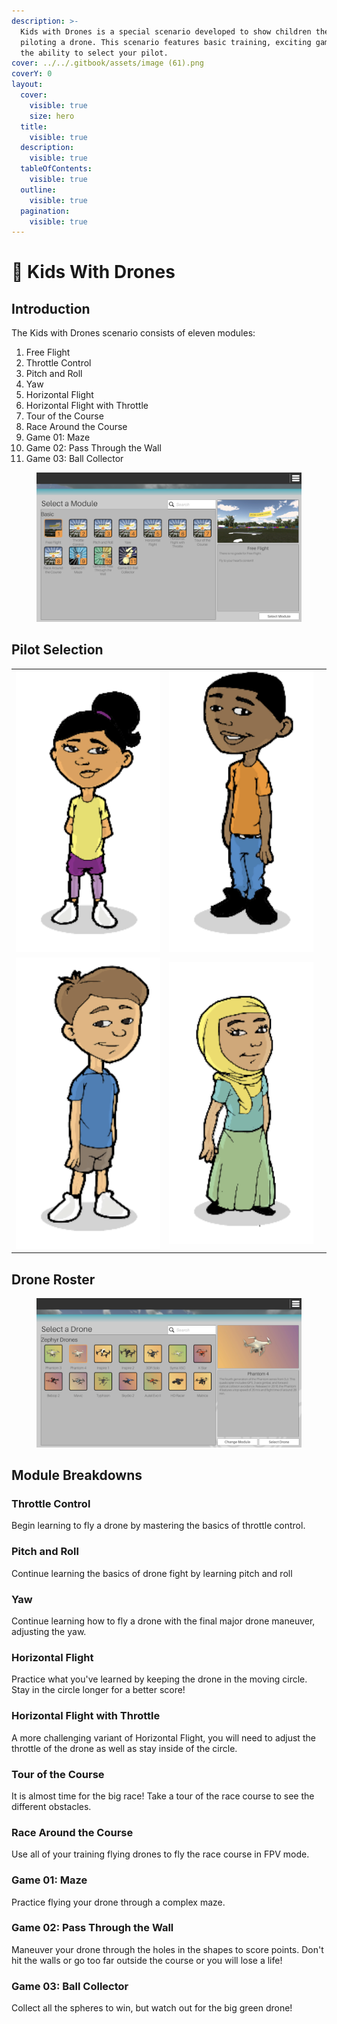 ```yaml
---
description: >-
  Kids with Drones is a special scenario developed to show children the fun of
  piloting a drone. This scenario features basic training, exciting games, and
  the ability to select your pilot.
cover: ../../.gitbook/assets/image (61).png
coverY: 0
layout:
  cover:
    visible: true
    size: hero
  title:
    visible: true
  description:
    visible: true
  tableOfContents:
    visible: true
  outline:
    visible: true
  pagination:
    visible: true
---
```


# 🧒 Kids With Drones

## Introduction

The Kids with Drones scenario consists of eleven modules:

1. Free Flight
2. Throttle Control
3. Pitch and Roll
4. Yaw
5. Horizontal Flight
6. Horizontal Flight with Throttle
7. Tour of the Course
8. Race Around the Course
9. Game 01: Maze
10. Game 02: Pass Through the Wall
11. Game 03: Ball Collector

<figure><img src="../../.gitbook/assets/image (124).png" alt=""><figcaption></figcaption></figure>

## Pilot Selection

|                                                                               |                                                                               |   |
| ----------------------------------------------------------------------------- | ----------------------------------------------------------------------------- | - |
| <img src="../../.gitbook/assets/image (121).png" alt="" data-size="original"> | <img src="../../.gitbook/assets/image (120).png" alt="" data-size="original"> |   |
| <img src="../../.gitbook/assets/image (123).png" alt="" data-size="original"> | <img src="../../.gitbook/assets/image (122).png" alt="" data-size="original"> |   |

## Drone Roster

<figure><img src="../../.gitbook/assets/image (125).png" alt=""><figcaption></figcaption></figure>

## Module Breakdowns

### Throttle Control

Begin learning to fly a drone by mastering the basics of throttle control.

### Pitch and Roll

Continue learning the basics of drone fight by learning pitch and roll

### Yaw

Continue learning how to fly a drone with the final major drone maneuver, adjusting the yaw.

### Horizontal Flight

Practice what you've learned by keeping the drone in the moving circle. Stay in the circle longer for a better score!

### Horizontal Flight with Throttle

A more challenging variant of Horizontal Flight, you will need to adjust the throttle of the drone as well as stay inside of the circle.

### Tour of the Course

It is almost time for the big race! Take a tour of the race course to see the different obstacles.

### Race Around the Course

Use all of your training flying drones to fly the race course in FPV mode.

### Game 01: Maze

Practice flying your drone through a complex maze.

### Game 02: Pass Through the Wall

Maneuver your drone through the holes in the shapes to score points. Don't hit the walls or go too far outside the course or you will lose a life!

### Game 03: Ball Collector

Collect all the spheres to win, but watch out for the big green drone!

